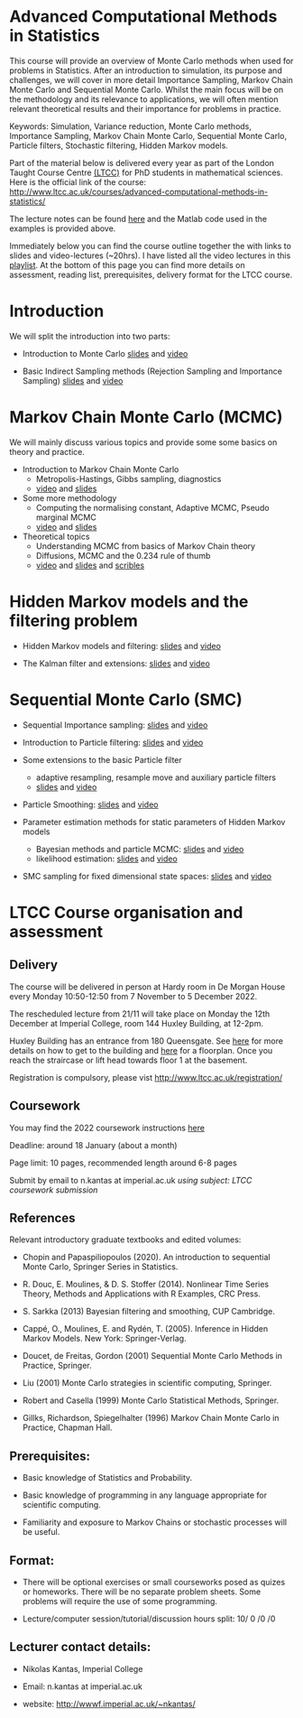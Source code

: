 # Advanced Computational Methods in Statistics

This course will provide an overview of Monte Carlo methods when used for problems in Statistics. After an introduction to simulation, its purpose and challenges, we will cover in more detail Importance Sampling, Markov Chain Monte Carlo and Sequential Monte Carlo. Whilst the main focus will be on the methodology and its relevance to applications, we will often mention relevant theoretical results and their importance for problems in practice. 

Keywords: Simulation, Variance reduction, Monte Carlo methods, Importance Sampling, Markov Chain Monte Carlo, Sequential Monte Carlo, Particle filters, Stochastic filtering, Hidden Markov models.

Part of the material below is delivered every year as part of the London Taught Course Centre [(LTCC)](http://www.ltcc.ac.uk/) for PhD students in mathematical sciences. Here is the official link of the course: http://www.ltcc.ac.uk/courses/advanced-computational-methods-in-statistics/

The lecture notes can be found [here](advanced_simulation_notes_ltcc.pdf) and the Matlab code used in the examples is provided above. 

Immediately below you can find the course outline together the with links to slides and video-lectures (~20hrs). I have listed all the video lectures in this [playlist](https://www.youtube.com/playlist?list=PLnLW5bw8rfk3Tt4K8YrH7tPyLH9XKzGo2). At the bottom of this page you can find more details on assessment, reading list, prerequisites, delivery format for the LTCC course.

# Introduction

We will split the introduction into two parts:

- Introduction to Monte Carlo  [slides](slides/intro_mc.pdf) and [video](https://www.youtube.com/watch?v=uqDItPClDiM)

- Basic Indirect Sampling methods (Rejection Sampling and Importance Sampling)  [slides](slides/intro_mc2.pdf) and [video](https://www.youtube.com/watch?v=m5Nt3GQFj3Y)

# Markov Chain Monte Carlo (MCMC)

We will mainly discuss various topics and provide some some basics on theory and practice.

- Introduction to Markov Chain Monte Carlo 
  - Metropolis-Hastings, Gibbs sampling, diagnostics 
  - [video](https://youtu.be/gCbzRfAA70g) and [slides](slides/mcmc_intro.pdf)   
- Some more methodology 
  - Computing the normalising constant, Adaptive MCMC, Pseudo marginal MCMC
  - [video](https://youtu.be/M_R-IiiSF4Q) and [slides](slides/mcmc_extensions.pdf)
- Theoretical topics
  - Understanding MCMC from basics of Markov Chain theory
  - Diffusions, MCMC and the 0.234 rule of thumb
  - [video](https://youtu.be/5pF8VmJqtak)  and [slides](slides/mcmc_theory.pdf) and [scribles](slides/characterisation_of_pi.pdf)
   
# Hidden Markov models and the filtering problem

- Hidden Markov models and filtering: [slides](slides/HMMs_Filtering.pdf) and [video](https://youtu.be/GnlWK1erBmc)

- The Kalman filter and extensions: [slides](slides/Kalman.pdf) and [video](https://youtu.be/g6h3gCp2tcM)

# Sequential Monte Carlo (SMC)
  
  - Sequential Importance sampling: [slides](slides/intro_mc3.pdf) and [video](https://youtu.be/MU0QnWU9ULM)
  
  - Introduction to Particle filtering: [slides](slides/Intro_PF.pdf) and [video](https://youtu.be/Vkc3lqs1YQo)
  
  - Some extensions to the basic Particle filter 
     - adaptive resampling, resample move and auxiliary particle filters   
     - [slides](slides/more_advanced_pf.pdf) and [video](https://youtu.be/n4ouaf_K2KU)

  - Particle Smoothing: [slides](slides/Particle_Smoothing.pdf) and [video](https://youtu.be/-1XeSWNOuRk)
  
  - Parameter estimation methods for static parameters of Hidden Markov models
  
      - Bayesian methods and particle MCMC: [slides](slides/BayesianHMM.pdf) and [video](https://youtu.be/_Rl27OoCWKs)
      - likelihood estimation: [slides](slides/likelihoodHMM.pdf) and [video](https://youtu.be/sqbst6hyX6w)
      
  - SMC sampling for fixed dimensional state spaces: [slides](slides/smc_fixed_space.pdf) and [video](https://youtu.be/ocuKMctUndg)
     
  
# LTCC Course organisation and assessment

## Delivery

The course will be delivered in person at Hardy room in De Morgan House every Monday 10:50-12:50 from 7 November to 5 December 2022.

The rescheduled lecture from 21/11 will take place on Monday the 12th December at Imperial College, room 144 Huxley Building, at 12-2pm.

Huxley Building has an entrance from 180 Queensgate. See [here](https://www.imperial.ac.uk/computing/about/getting-here/) for more details on how to get to the building and [here](https://www.imperial.ac.uk/engineering/study/current/teaching-spaces/huxley-144/
) for a floorplan. Once you reach the straircase or lift head towards floor 1 at the basement.



<!--
The lecture room is Room 140, Huxley Building, Imperial College London, South Kensington Campus

For the streaming please visit:
https://imperial-ac-uk.zoom.us/j/93135172628?pwd=cUR3aHpsZFZUblV3S0RXdUZZS2tCZz09
---Meeting ID: 931 3517 2628
Passcode: CmnD?4 

Lecture Recordings are available upon request (due to limited file size hosting capacity).

Note there will be significant overlap with linked videos above, and my recommendation is to use the pre-recorded ones linked above with the slides when a large part of the lecture is viewed online.

-->

Registration is compulsory, please vist http://www.ltcc.ac.uk/registration/

## Coursework

You may find the 2022 coursework instructions [here](http://wwwf.imperial.ac.uk/~nkantas/Coursework.pdf)

Deadline: around 18 January (about a month)

Page limit: 10 pages, recommended length around 6-8 pages

Submit by email to n.kantas at imperial.ac.uk _*using subject: LTCC coursework submission*_

<!---
For the 2022 assessment more details will appear here soon. 

Deadline: around 8 December (about a month)

Page limit: 10 pages, recommended length around 6-8 pages

Submit in MS Teams assingment, if there are any issues email to n.kantas at imperial.ac.uk _*using subject: LTCC coursework submission*_ -->
  
## References   
  
Relevant introductory graduate textbooks and edited volumes:

  - Chopin and Papaspiliopoulos (2020). An introduction to sequential Monte Carlo, Springer Series in Statistics.
  
  - R. Douc, E. Moulines, & D. S. Stoffer (2014). Nonlinear Time Series Theory, Methods and Applications with R Examples, CRC Press.
  
  - S. Sarkka (2013) Bayesian filtering and smoothing, CUP Cambridge.  
  
  - Cappé, O., Moulines, E. and Rydén, T. (2005). Inference in Hidden Markov Models. New York: Springer-Verlag. 
  
  - Doucet, de Freitas, Gordon (2001) Sequential Monte Carlo Methods in Practice, Springer.

  - Liu (2001) Monte Carlo strategies in scientific computing, Springer.
  
  - Robert and Casella (1999) Monte Carlo Statistical Methods, Springer. 
  
  - Gillks, Richardson, Spiegelhalter (1996) Markov Chain Monte Carlo in Practice, Chapman Hall.

<!---## Older lecture slides

For you convenience i am listing the slides used in previous years. You might notice this year's course has been broken down and changed a bit.

 - [Slides 1](http://wwwf.imperial.ac.uk/~nkantas/slides1.pdf)
 - [Slides 2](http://wwwf.imperial.ac.uk/~nkantas/slides2.pdf)
 - [Slides 3](http://wwwf.imperial.ac.uk/~nkantas/slides3.pdf)
 - [Slides 4](http://wwwf.imperial.ac.uk/~nkantas/slides4.pdf)-->

## Prerequisites: 

 - Basic knowledge of Statistics and Probability. 
  
 - Basic knowledge of programming in any language appropriate for scientific computing.
  
 - Familiarity and exposure to Markov Chains or stochastic processes will be useful.

## Format:

- There will be optional exercises or small courseworks posed as quizes or homeworks. There will be no separate problem sheets. Some problems will require the use of some programming.

- Lecture/computer session/tutorial/discussion hours split: 10/ 0 /0 /0 

## Lecturer contact details:

  * Nikolas Kantas, Imperial College
 
  * Email: n.kantas at imperial.ac.uk

  * website: http://wwwf.imperial.ac.uk/~nkantas/

